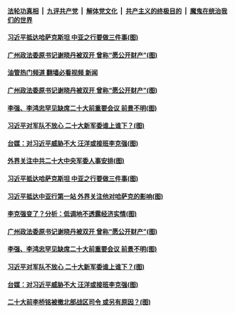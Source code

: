 ####  [法轮功真相](../../../../basic/blob/master/README.md?t=09160901) &nbsp;|&nbsp; [九评共产党](../../../../9ping.md/blob/master/README.md?t=09160901) &nbsp;|&nbsp; [解体党文化](../../../../jtdwh.md/blob/master/README.md?t=09160901)  &nbsp;|&nbsp; [共产主义的终极目的](../../../../gczydzjmd.md/blob/master/README.md?t=09160901) &nbsp;|&nbsp; [魔鬼在统治我们的世界](../../../../mgztzwmdsj.md/blob/master/README.md?t=09160901) 

#### [习近平抵达哈萨克斯坦 中亚之行要做三件事(图)](../pages/p2/1016677.md?t=09160901) 


#### [广州政法委原书记谢晓丹被双开 曾称“愿公开财产”(图)](../pages/p2/1016672.md?t=09160901) 
#### [油管热门频道 翻墙必看视频 新闻](http://45.76.130.85:81/youtube.html?09160901)
#### [广州政法委原书记谢晓丹被双开 曾称“愿公开财产”(图)](../pages/p2/1016672.md?t=09160901) 

#### [李强、李鸿忠罕见缺席二十大前重要会议 前景不明(图)](../pages/p2/1016646.md?t=09160901) 

#### [习近平对军队不放心 二十大新军委谁上谁下？(图)](../pages/p2/1016649.md?t=09160901) 

#### [台媒：对习近平威胁不大 汪洋或接班李克强(图)](../pages/p2/1016586.md?t=09160901) 





#### [外界关注中共二十大中央军委人事安排(图)](../pages/p2/1016740.md?t=09160901) 


#### [习近平抵达哈萨克斯坦 中亚之行要做三件事(图)](../pages/p2/1016677.md?t=09160901) 


#### [习近平抵达中亚行第一站 外界关注他对哈萨克的影响(图)](../pages/p2/1016715.md?t=09160901) 


#### [李克强变了？分析：低调地不透露经济实情(图)](../pages/p2/1016682.md?t=09160901) 


#### [广州政法委原书记谢晓丹被双开 曾称“愿公开财产”(图)](../pages/p2/1016672.md?t=09160901) 




#### [李强、李鸿忠罕见缺席二十大前重要会议 前景不明(图)](../pages/p2/1016646.md?t=09160901) 

#### [习近平对军队不放心 二十大新军委谁上谁下？(图)](../pages/p2/1016649.md?t=09160901) 

#### [台媒：对习近平威胁不大 汪洋或接班李克强(图)](../pages/p2/1016586.md?t=09160901) 

#### [二十大前李桥铭被撤北部战区司令 或另有原因？(图)](../pages/p2/1016563.md?t=09160901) 

<img src='http://gfw-breaker.win/goodnews/indexes/p2.md' width='0px' height='0px'/>
